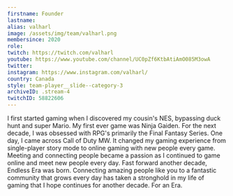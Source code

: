 ```yaml
---
firstname: Founder
lastname: 
alias: valharl
image: /assets/img/team/valharl.png
membersince: 2020
role:
twitch: https://twitch.com/valharl
youtube: https://www.youtube.com/channel/UC0pZf6KtbAtiAmO085M3owA
twitter:
instagram: https://www.instagram.com/valharl/
country: Canada
style: team-player__slide--category-3
archiveID: .stream-4
twitchID: 58822606 
---
```

I first started gaming when I discovered my cousin's NES, bypassing duck hunt and super Mario. My first ever game was Ninja Gaiden. For the next decade, I was obsessed with RPG's primarily the Final Fantasy Series. One day, I came across Call of Duty MW. It changed my gaming experience from single-player story mode to online gaming with new people every game. Meeting and connecting people became a passion as I continued to game online and meet new people every day. Fast forward another decade, Endless Era was born. Connecting amazing people like you to a fantastic community that grows every day has taken a stronghold in my life of gaming that I hope continues for another decade. For an Era.